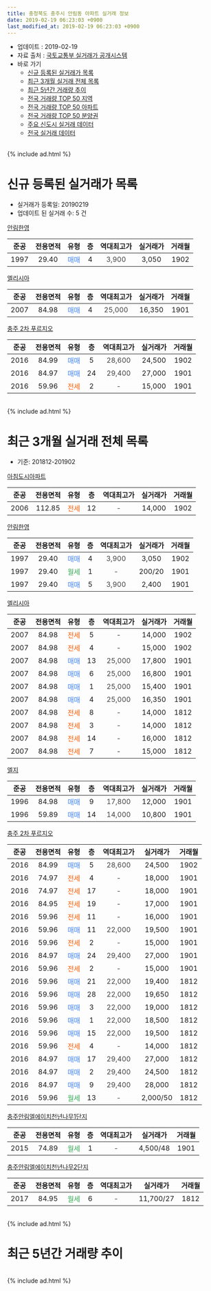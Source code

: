 ```yaml
---
title: 충청북도 충주시 안림동 아파트 실거래 정보
date: 2019-02-19 06:23:03 +0900
last_modified_at: 2019-02-19 06:23:03 +0900
---
```


* 업데이트 : 2019-02-19
* 자료 출처 : [국토교통부 실거래가 공개시스템](http://rt.molit.go.kr)
* 바로 가기
    * [신규 등록된 실거래가 목록](#신규-등록된-실거래가-목록)
    * [최근 3개월 실거래 전체 목록](#최근-3개월-실거래-전체-목록)
    * [최근 5년간 거래량 추이](#최근-5년간-거래량-추이)
    * [전국 거래량 TOP 50 지역](https://inasie.github.io/apt-trade-info/최근-3개월-전국에서-가장-거래가-많이-발생한-지역)
    * [전국 거래량 TOP 50 아파트](https://inasie.github.io/apt-trade-info/최근-3개월-전국에서-가장-거래가-많이-발생한-아파트)
    * [전국 거래량 TOP 50 분양권](https://inasie.github.io/apt-trade-info/최근-3개월-전국에서-가장-거래가-많이-발생한-분양권)
    * [주요 신도시 실거래 데이터](https://inasie.github.io/apt-trade-info/주요-신도시)
    * [전국 실거래 데이터](https://inasie.github.io/apt-trade-info/전국)
<br>
{% include ad.html %}
<br>

# 신규 등록된 실거래가 목록
* 실거래가 등록일: 20190219
* 업데이트 된 실거래 수: 5 건


[안림한영](https://search.naver.com/search.naver?query=%EC%B6%A9%EC%B2%AD%EB%B6%81%EB%8F%84+%EC%B6%A9%EC%A3%BC%EC%8B%9C+%EC%95%88%EB%A6%BC%EB%8F%99+%EC%95%88%EB%A6%BC%ED%95%9C%EC%98%81)

|준공|전용면적|유형|층|역대최고가|실거래가|거래월|
|:---:|:---:|:---:|:---:|:---:|:---:|:---:|
|1997|29.40|<span style="color:#4285f3">매매</span>|4|<span style="color:#444444">3,900</span>|3,050|1902|

[엘리시아](https://search.naver.com/search.naver?query=%EC%B6%A9%EC%B2%AD%EB%B6%81%EB%8F%84+%EC%B6%A9%EC%A3%BC%EC%8B%9C+%EC%95%88%EB%A6%BC%EB%8F%99+%EC%97%98%EB%A6%AC%EC%8B%9C%EC%95%84)

|준공|전용면적|유형|층|역대최고가|실거래가|거래월|
|:---:|:---:|:---:|:---:|:---:|:---:|:---:|
|2007|84.98|<span style="color:#4285f3">매매</span>|4|<span style="color:#444444">25,000</span>|16,350|1901|

[충주 2차 푸르지오](https://search.naver.com/search.naver?query=%EC%B6%A9%EC%B2%AD%EB%B6%81%EB%8F%84+%EC%B6%A9%EC%A3%BC%EC%8B%9C+%EC%95%88%EB%A6%BC%EB%8F%99+%EC%B6%A9%EC%A3%BC+2%EC%B0%A8+%ED%91%B8%EB%A5%B4%EC%A7%80%EC%98%A4)

|준공|전용면적|유형|층|역대최고가|실거래가|거래월|
|:---:|:---:|:---:|:---:|:---:|:---:|:---:|
|2016|84.99|<span style="color:#4285f3">매매</span>|5|<span style="color:#444444">28,600</span>|24,500|1902|
|2016|84.97|<span style="color:#4285f3">매매</span>|24|<span style="color:#444444">29,400</span>|27,000|1901|
|2016|59.96|<span style="color:#ff5a00">전세</span>|2|<span style="color:#444444">-</span>|15,000|1901|


<br>
{% include ad.html %}
<br>

# 최근 3개월 실거래 전체 목록
* 기준: 201812-201902


[아침도시아파트](https://search.naver.com/search.naver?query=%EC%B6%A9%EC%B2%AD%EB%B6%81%EB%8F%84+%EC%B6%A9%EC%A3%BC%EC%8B%9C+%EC%95%88%EB%A6%BC%EB%8F%99+%EC%95%84%EC%B9%A8%EB%8F%84%EC%8B%9C%EC%95%84%ED%8C%8C%ED%8A%B8)

|준공|전용면적|유형|층|역대최고가|실거래가|거래월|
|:---:|:---:|:---:|:---:|:---:|:---:|:---:|
|2006|112.85|<span style="color:#ff5a00">전세</span>|12|<span style="color:#444444">-</span>|14,000|1902|

[안림한영](https://search.naver.com/search.naver?query=%EC%B6%A9%EC%B2%AD%EB%B6%81%EB%8F%84+%EC%B6%A9%EC%A3%BC%EC%8B%9C+%EC%95%88%EB%A6%BC%EB%8F%99+%EC%95%88%EB%A6%BC%ED%95%9C%EC%98%81)

|준공|전용면적|유형|층|역대최고가|실거래가|거래월|
|:---:|:---:|:---:|:---:|:---:|:---:|:---:|
|1997|29.40|<span style="color:#4285f3">매매</span>|4|<span style="color:#444444">3,900</span>|3,050|1902|
|1997|29.40|<span style="color:#34a853">월세</span>|1|<span style="color:#444444">-</span>|200/20|1901|
|1997|29.40|<span style="color:#4285f3">매매</span>|5|<span style="color:#444444">3,900</span>|2,400|1901|

[엘리시아](https://search.naver.com/search.naver?query=%EC%B6%A9%EC%B2%AD%EB%B6%81%EB%8F%84+%EC%B6%A9%EC%A3%BC%EC%8B%9C+%EC%95%88%EB%A6%BC%EB%8F%99+%EC%97%98%EB%A6%AC%EC%8B%9C%EC%95%84)

|준공|전용면적|유형|층|역대최고가|실거래가|거래월|
|:---:|:---:|:---:|:---:|:---:|:---:|:---:|
|2007|84.98|<span style="color:#ff5a00">전세</span>|5|<span style="color:#444444">-</span>|14,000|1902|
|2007|84.98|<span style="color:#ff5a00">전세</span>|4|<span style="color:#444444">-</span>|15,000|1902|
|2007|84.98|<span style="color:#4285f3">매매</span>|13|<span style="color:#444444">25,000</span>|17,800|1901|
|2007|84.98|<span style="color:#4285f3">매매</span>|6|<span style="color:#444444">25,000</span>|16,800|1901|
|2007|84.98|<span style="color:#4285f3">매매</span>|1|<span style="color:#444444">25,000</span>|15,400|1901|
|2007|84.98|<span style="color:#4285f3">매매</span>|4|<span style="color:#444444">25,000</span>|16,350|1901|
|2007|84.98|<span style="color:#ff5a00">전세</span>|8|<span style="color:#444444">-</span>|14,000|1812|
|2007|84.98|<span style="color:#ff5a00">전세</span>|3|<span style="color:#444444">-</span>|14,000|1812|
|2007|84.98|<span style="color:#ff5a00">전세</span>|14|<span style="color:#444444">-</span>|16,000|1812|
|2007|84.98|<span style="color:#ff5a00">전세</span>|7|<span style="color:#444444">-</span>|15,000|1812|

[엘지](https://search.naver.com/search.naver?query=%EC%B6%A9%EC%B2%AD%EB%B6%81%EB%8F%84+%EC%B6%A9%EC%A3%BC%EC%8B%9C+%EC%95%88%EB%A6%BC%EB%8F%99+%EC%97%98%EC%A7%80)

|준공|전용면적|유형|층|역대최고가|실거래가|거래월|
|:---:|:---:|:---:|:---:|:---:|:---:|:---:|
|1996|84.98|<span style="color:#4285f3">매매</span>|9|<span style="color:#444444">17,800</span>|12,000|1901|
|1996|59.89|<span style="color:#4285f3">매매</span>|14|<span style="color:#444444">14,000</span>|10,800|1901|

[충주 2차 푸르지오](https://search.naver.com/search.naver?query=%EC%B6%A9%EC%B2%AD%EB%B6%81%EB%8F%84+%EC%B6%A9%EC%A3%BC%EC%8B%9C+%EC%95%88%EB%A6%BC%EB%8F%99+%EC%B6%A9%EC%A3%BC+2%EC%B0%A8+%ED%91%B8%EB%A5%B4%EC%A7%80%EC%98%A4)

|준공|전용면적|유형|층|역대최고가|실거래가|거래월|
|:---:|:---:|:---:|:---:|:---:|:---:|:---:|
|2016|84.99|<span style="color:#4285f3">매매</span>|5|<span style="color:#444444">28,600</span>|24,500|1902|
|2016|74.97|<span style="color:#ff5a00">전세</span>|4|<span style="color:#444444">-</span>|18,000|1901|
|2016|74.97|<span style="color:#ff5a00">전세</span>|17|<span style="color:#444444">-</span>|18,000|1901|
|2016|84.95|<span style="color:#ff5a00">전세</span>|19|<span style="color:#444444">-</span>|17,000|1901|
|2016|59.96|<span style="color:#ff5a00">전세</span>|11|<span style="color:#444444">-</span>|16,000|1901|
|2016|59.96|<span style="color:#4285f3">매매</span>|11|<span style="color:#444444">22,000</span>|19,500|1901|
|2016|59.96|<span style="color:#ff5a00">전세</span>|2|<span style="color:#444444">-</span>|15,000|1901|
|2016|84.97|<span style="color:#4285f3">매매</span>|24|<span style="color:#444444">29,400</span>|27,000|1901|
|2016|59.96|<span style="color:#ff5a00">전세</span>|2|<span style="color:#444444">-</span>|15,000|1901|
|2016|59.96|<span style="color:#4285f3">매매</span>|21|<span style="color:#444444">22,000</span>|19,400|1812|
|2016|59.96|<span style="color:#4285f3">매매</span>|28|<span style="color:#444444">22,000</span>|19,650|1812|
|2016|59.96|<span style="color:#4285f3">매매</span>|3|<span style="color:#444444">22,000</span>|19,000|1812|
|2016|59.96|<span style="color:#4285f3">매매</span>|1|<span style="color:#444444">22,000</span>|18,500|1812|
|2016|59.96|<span style="color:#4285f3">매매</span>|15|<span style="color:#444444">22,000</span>|19,500|1812|
|2016|59.96|<span style="color:#ff5a00">전세</span>|4|<span style="color:#444444">-</span>|14,000|1812|
|2016|84.97|<span style="color:#4285f3">매매</span>|17|<span style="color:#444444">29,400</span>|27,000|1812|
|2016|84.97|<span style="color:#4285f3">매매</span>|2|<span style="color:#444444">29,400</span>|24,500|1812|
|2016|84.97|<span style="color:#4285f3">매매</span>|9|<span style="color:#444444">29,400</span>|28,000|1812|
|2016|59.96|<span style="color:#34a853">월세</span>|13|<span style="color:#444444">-</span>|2,000/50|1812|

[충주안림엘에이치천년나무1단지](https://search.naver.com/search.naver?query=%EC%B6%A9%EC%B2%AD%EB%B6%81%EB%8F%84+%EC%B6%A9%EC%A3%BC%EC%8B%9C+%EC%95%88%EB%A6%BC%EB%8F%99+%EC%B6%A9%EC%A3%BC%EC%95%88%EB%A6%BC%EC%97%98%EC%97%90%EC%9D%B4%EC%B9%98%EC%B2%9C%EB%85%84%EB%82%98%EB%AC%B41%EB%8B%A8%EC%A7%80)

|준공|전용면적|유형|층|역대최고가|실거래가|거래월|
|:---:|:---:|:---:|:---:|:---:|:---:|:---:|
|2015|74.89|<span style="color:#34a853">월세</span>|1|<span style="color:#444444">-</span>|4,500/48|1901|

[충주안림엘에이치천년나무2단지](https://search.naver.com/search.naver?query=%EC%B6%A9%EC%B2%AD%EB%B6%81%EB%8F%84+%EC%B6%A9%EC%A3%BC%EC%8B%9C+%EC%95%88%EB%A6%BC%EB%8F%99+%EC%B6%A9%EC%A3%BC%EC%95%88%EB%A6%BC%EC%97%98%EC%97%90%EC%9D%B4%EC%B9%98%EC%B2%9C%EB%85%84%EB%82%98%EB%AC%B42%EB%8B%A8%EC%A7%80)

|준공|전용면적|유형|층|역대최고가|실거래가|거래월|
|:---:|:---:|:---:|:---:|:---:|:---:|:---:|
|2017|84.95|<span style="color:#34a853">월세</span>|6|<span style="color:#444444">-</span>|11,700/27|1812|


<br>
{% include ad.html %}
<br>

# 최근 5년간 거래량 추이


<div style="width:100%;">
    <canvas id="deal_progress" height="200"></canvas>
</div>

<script>
new Chart(document.getElementById("deal_progress"), {
    type: 'line',
    data: {
        labels: ['201402','201403','201404','201405','201406','201407','201408','201409','201410','201411','201412','201501','201502','201503','201504','201505','201506','201507','201508','201509','201510','201511','201512','201601','201602','201603','201604','201605','201606','201607','201608','201609','201610','201611','201612','201701','201702','201703','201704','201705','201706','201707','201708','201709','201710','201711','201712','201801','201802','201803','201804','201805','201806','201807','201808','201809','201810','201811','201812','201901','201902'],
        datasets: [{
            label: '매매',
            pointRadius: 1,
            data: [7, 7, 12, 6, 12, 6, 3, 8, 5, 5, 3, 13, 13, 14, 12, 9, 7, 10, 7, 11, 9, 5, 4, 7, 3, 5, 4, 10, 6, 4, 10, 11, 11, 7, 4, 5, 7, 4, 3, 9, 4, 8, 5, 4, 3, 2, 4, 5, 9, 5, 2, 5, 3, 6, 8, 11, 12, 10, 8, 9, 2],
            borderColor: "rgba(255, 201, 14, 1)",
            backgroundColor: "rgba(255, 201, 14, 0.5)",
            fill: false,
            lineTension: 0
        },{
            label: '전월세',
            pointRadius: 1,
            data: [7, 8, 7, 3, 6, 3, 3, 4, 1, 3, 1, 8, 5, 1, 4, 1, 2, 3, 1, 4, 2, 17, 17, 4, 6, 4, 2, 5, 3, 2, 10, 25, 16, 8, 4, 14, 10, 9, 5, 12, 6, 6, 4, 2, 8, 8, 18, 8, 8, 7, 4, 3, 5, 2, 10, 13, 8, 11, 7, 8, 3],
            borderColor: "rgba(0, 141, 185, 1)",
            backgroundColor: "rgba(0, 141, 185, 0.5)",
            fill: false,
            lineTension: 0
        }
        ]
    },
    options: {
        responsive: true,
        title: {
            display: false
        },
        tooltips: {
            mode: 'index',
            intersect: false
        },
        hover: {
            mode: 'nearest',
            intersect: true
        },
        scales: {
            xAxes: [{
                display: true,
                scaleLabel: {
                    display: true,
                    labelString: '년/월'
                }
            }],
            yAxes: [{
                display: true,
                ticks: {
                    suggestedMin: 0,
                },
                scaleLabel: {
                    display: true,
                    labelString: '실거래 수'
                }
            }]
        }
    }
});

</script>


<br>
{% include ad.html %}
<br>

